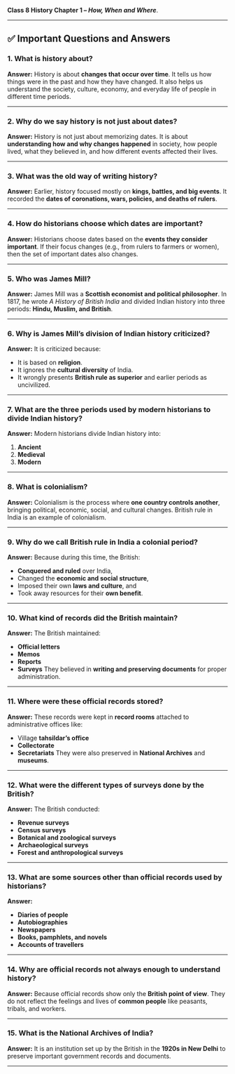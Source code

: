 **Class 8 History Chapter 1 – *How, When and Where***.

---

## ✅ **Important Questions and Answers**

### **1. What is history about?**

**Answer:** History is about **changes that occur over time**. It tells us how things were in the past and how they have changed. It also helps us understand the society, culture, economy, and everyday life of people in different time periods.

---

### **2. Why do we say history is not just about dates?**

**Answer:** History is not just about memorizing dates. It is about **understanding how and why changes happened** in society, how people lived, what they believed in, and how different events affected their lives.

---

### **3. What was the old way of writing history?**

**Answer:** Earlier, history focused mostly on **kings, battles, and big events**. It recorded the **dates of coronations, wars, policies, and deaths of rulers**.

---

### **4. How do historians choose which dates are important?**

**Answer:** Historians choose dates based on the **events they consider important**. If their focus changes (e.g., from rulers to farmers or women), then the set of important dates also changes.

---

### **5. Who was James Mill?**

**Answer:** James Mill was a **Scottish economist and political philosopher**. In 1817, he wrote *A History of British India* and divided Indian history into three periods: **Hindu, Muslim, and British**.

---

### **6. Why is James Mill’s division of Indian history criticized?**

**Answer:** It is criticized because:

* It is based on **religion**.
* It ignores the **cultural diversity** of India.
* It wrongly presents **British rule as superior** and earlier periods as uncivilized.

---

### **7. What are the three periods used by modern historians to divide Indian history?**

**Answer:** Modern historians divide Indian history into:

1. **Ancient**
2. **Medieval**
3. **Modern**

---

### **8. What is colonialism?**

**Answer:** Colonialism is the process where **one country controls another**, bringing political, economic, social, and cultural changes. British rule in India is an example of colonialism.

---

### **9. Why do we call British rule in India a colonial period?**

**Answer:** Because during this time, the British:

* **Conquered and ruled** over India,
* Changed the **economic and social structure**,
* Imposed their own **laws and culture**, and
* Took away resources for their **own benefit**.

---

### **10. What kind of records did the British maintain?**

**Answer:** The British maintained:

* **Official letters**
* **Memos**
* **Reports**
* **Surveys**
  They believed in **writing and preserving documents** for proper administration.

---

### **11. Where were these official records stored?**

**Answer:** These records were kept in **record rooms** attached to administrative offices like:

* Village **tahsildar’s office**
* **Collectorate**
* **Secretariats**
  They were also preserved in **National Archives** and **museums**.

---

### **12. What were the different types of surveys done by the British?**

**Answer:** The British conducted:

* **Revenue surveys**
* **Census surveys**
* **Botanical and zoological surveys**
* **Archaeological surveys**
* **Forest and anthropological surveys**

---

### **13. What are some sources other than official records used by historians?**

**Answer:**

* **Diaries of people**
* **Autobiographies**
* **Newspapers**
* **Books, pamphlets, and novels**
* **Accounts of travellers**

---

### **14. Why are official records not always enough to understand history?**

**Answer:** Because official records show only the **British point of view**. They do not reflect the feelings and lives of **common people** like peasants, tribals, and workers.

---

### **15. What is the National Archives of India?**

**Answer:** It is an institution set up by the British in the **1920s in New Delhi** to preserve important government records and documents.

---
